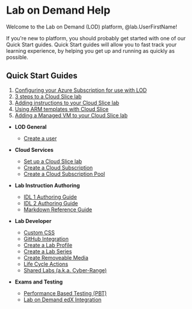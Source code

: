 # Lab on Demand Help

Welcome to the Lab on Demand (LOD) platform, @lab.UserFirstName!

If you're new to platform, you should probably get started with one of our Quick Start guides. Quick Start guides will allow you to fast track your learning experience, by helping you get up and running as quickly as possible.

## Quick Start Guides

1. [Configuring your Azure Subscription for use with LOD](lod/quick-starts/cloud-slice/initial-setup.md)
1. [3 steps to a Cloud Slice lab](lod/quick-starts/cloud-slice/three-step-guide-to-first-cloud-slice-lab.md)
1. [Adding instructions to your Cloud Slice lab](lod/quick-starts/cloud-slice/adding-instructions-to-your-lab.md)
1. [Using ARM templates with Cloud Slice](lod/quick-starts/cloud-slice/using-arm-templates-with-cloud-slice.md)
1. [Adding a Managed VM to your Cloud Slice lab](lod/quick-starts/cloud-slice/adding-a-managed-vm-to-a-cloud-slice-lab.md)

+ **LOD General**
    * [Create a user](lod/create-user.md)

+ **Cloud Services**
    * [Set up a Cloud Slice lab](guides/cloud-slice/cloud-slice.md)
    * [Create a Cloud Subscription](lod/create-cloud-subscription.md)
    * [Create a Cloud Subscription Pool](lod/create-cloud-subscription-pool.md)
    
+ **Lab Instruction Authoring**
    * [IDL 1 Authoring Guide](guides/idl/idlv3.md)
    * [IDL 2 Authoring Guide](guides/idl2/idlv2-authoring-guide-and-best-practice.md)
    * [Markdown Reference Guide](guides/idl2/markdown-user-guide.md)
    
+ **Lab Developer**
    * [Custom CSS](lod/custom-css-guide.md)
    * [GitHub Integration](guides/github-integration/github-integration.md)
    * [Create a Lab Profile](lod/create-lab-profile.md)
    * [Create a Lab Series](lod/create-lab-series.md)
    * [Create Removeable Media](lod/create-removeable-media.md)
    * [Life Cycle Actions](guides/lca/life-cycle-actions-guide.md)
    * [Shared Labs (a.k.a. Cyber-Range)](guides/sl/sharedlabs.md)

+ **Exams and Testing**
    * [Performance Based Testing (PBT)](guides/pbt/lodpbtguide.md)
    * [Lab on Demand edX Integration](guides/lti/lod-lti.md)
